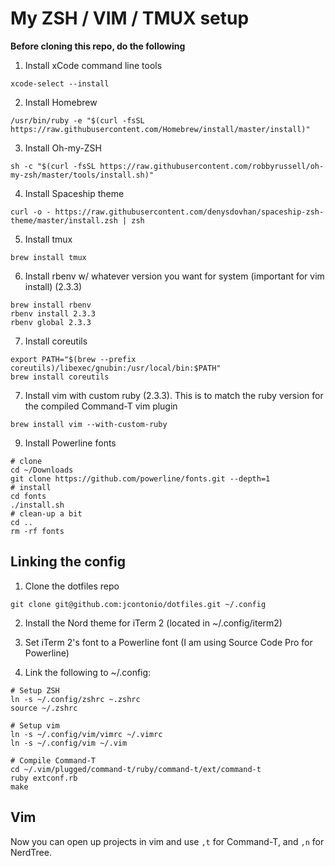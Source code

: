 # My ZSH / VIM / TMUX setup

**Before cloning this repo, do the following**

1. Install xCode command line tools

`xcode-select --install`

2. Install Homebrew

`/usr/bin/ruby -e "$(curl -fsSL https://raw.githubusercontent.com/Homebrew/install/master/install)"`

3. Install Oh-my-ZSH

`sh -c "$(curl -fsSL https://raw.githubusercontent.com/robbyrussell/oh-my-zsh/master/tools/install.sh)"`

4. Install Spaceship theme

`curl -o - https://raw.githubusercontent.com/denysdovhan/spaceship-zsh-theme/master/install.zsh | zsh`

5. Install tmux

`brew install tmux`

6. Install rbenv w/ whatever version you want for system (important for vim install) (2.3.3)

```
brew install rbenv
rbenv install 2.3.3
rbenv global 2.3.3
```

7. Install coreutils

```
export PATH="$(brew --prefix coreutils)/libexec/gnubin:/usr/local/bin:$PATH"
brew install coreutils
```

7. Install vim with custom ruby (2.3.3). This is to match the ruby version for the compiled Command-T vim plugin

`brew install vim --with-custom-ruby`

9. Install Powerline fonts

```
# clone
cd ~/Downloads
git clone https://github.com/powerline/fonts.git --depth=1
# install
cd fonts
./install.sh
# clean-up a bit
cd ..
rm -rf fonts
```

## Linking the config

1. Clone the dotfiles repo

`git clone git@github.com:jcontonio/dotfiles.git ~/.config`

2. Install the Nord theme for iTerm 2 (located in ~/.config/iterm2)

3. Set iTerm 2's font to a Powerline font (I am using Source Code Pro for Powerline)

4. Link the following to ~/.config:

```
# Setup ZSH
ln -s ~/.config/zshrc ~.zshrc
source ~/.zshrc

# Setup vim
ln -s ~/.config/vim/vimrc ~/.vimrc
ln -s ~/.config/vim ~/.vim

# Compile Command-T
cd ~/.vim/plugged/command-t/ruby/command-t/ext/command-t
ruby extconf.rb
make
```

## Vim

Now you can open up projects in vim and use `,t` for Command-T, and `,n` for NerdTree. 
